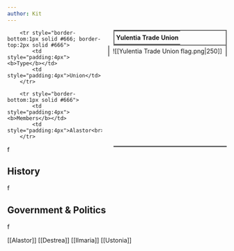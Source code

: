 ```yaml
---
author: Kit
---
```

<table style="float:right; clear:right; width:260px; margin:0 0 0 14; border:2px solid #666; line-height:1.5; border-collapse:collapse; font-size:smaller">
	<tr>
		<th colspan="2" style="border-bottom:2px solid #666; font-size:larger; padding:4px; text-align:center">Yulentia Trade Union</th>
	</tr></table>

  <span align="center" style="float:right; clear:right; width:260px; margin:0 0 0 14; border-right:2px solid #666; border-left:2px solid #666; border-collapse:collapse; padding:4px">![[Yulentia Trade Union flag.png|250]]</span>

  <table style="float:right; clear:right; width:260px; margin:0 0 7 14; border:2px solid #666; border-top:1px solid #666; line-height:1.5; border-collapse:collapse; font-size:smaller">
		
		<tr style="border-bottom:1px solid #666; border-top:2px solid #666">
			<td style="padding:4px"><b>Type</b></td>
			<td style="padding:4px">Union</td>
		</tr>
		
		<tr style="border-bottom:1px solid #666">
			<td style="padding:4px"><b>Members</b></td>
			<td style="padding:4px">Alastor<br>Destrea<br>Ilmaria<br>Ustonia</td>
		</tr>
	
</table>

f

## History

f

## Government & Politics

f

[[Alastor]]
[[Destrea]]
[[Ilmaria]]
[[Ustonia]]